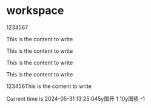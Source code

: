 # workspace
 1234567

 This is the content to write

 This is the content to write

 This is the content to write

 This is the content to write

 123456This is the content to write

 Current time is 2024-05-31 13:25:045y国开 1 10y国债 -1

